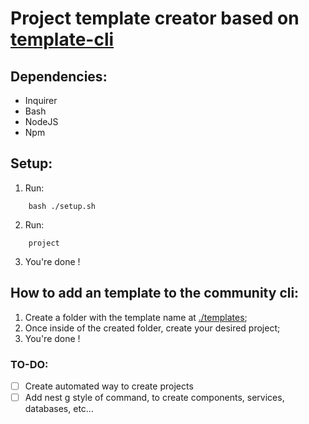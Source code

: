 # Project template creator based on [template-cli](https://github.com/leoroese/template-cli)

## Dependencies:
- Inquirer
- Bash
- NodeJS
- Npm

## Setup: 
1. Run:
```
    bash ./setup.sh
```
2. Run:
```
    project
```
3. You're done !

## How to add an template to the community cli:
1. Create a folder with the template name at [./templates](https://github.com/Little-Panela/template-cli/tree/master/templates);
2. Once inside of the created folder, create your desired project;
3. You're done !

### TO-DO:
- [ ] Create automated way to create projects
- [ ] Add nest g style of command, to create components, services, databases, etc...
